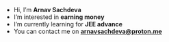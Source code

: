 - Hi, I’m **Arnav Sachdeva**
- I’m interested in **earning money**
- I’m currently learning for **JEE advance**
- You can contact me on **arnavsachdeva@proton.me**
